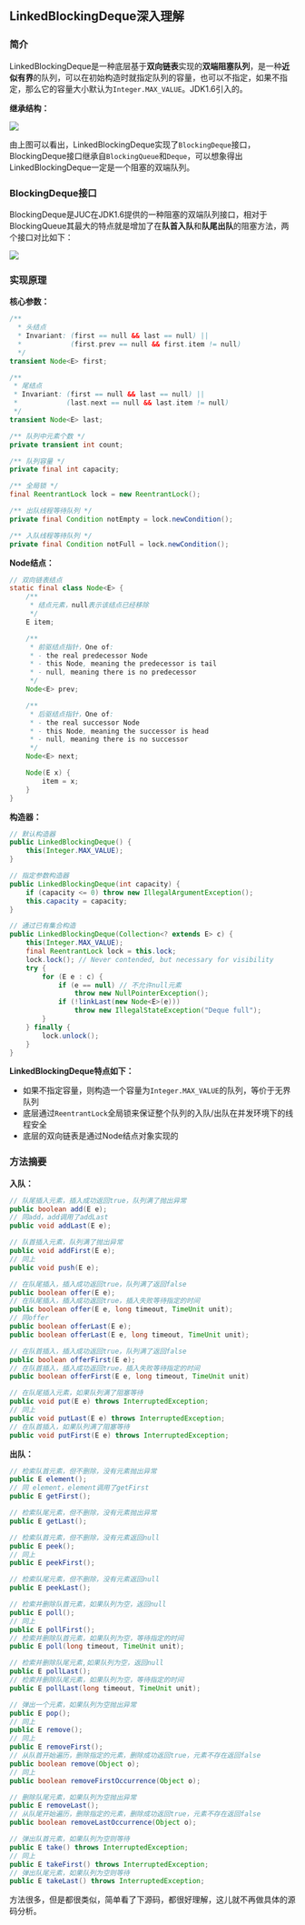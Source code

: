 ## LinkedBlockingDeque深入理解

### 简介

LinkedBlockingDeque是一种底层基于**双向链表**实现的**双端阻塞队列**，是一种**近似有界**的队列，可以在初始构造时就指定队列的容量，也可以不指定，如果不指定，那么它的容量大小默认为`Integer.MAX_VALUE`。JDK1.6引入的。

**继承结构：**

![](./res/LinkedBlockingDeque.png)

由上图可以看出，LinkedBlockingDeque实现了`BlockingDeque`接口，BlockingDeque接口继承自`BlockingQueue`和`Deque`，可以想象得出LinkedBlockingDeque一定是一个阻塞的双端队列。

### BlockingDeque接口

BlockingDeque是JUC在JDK1.6提供的一种阻塞的双端队列接口，相对于BlockingQueue其最大的特点就是增加了在**队首入队**和**队尾出队**的阻塞方法，两个接口对比如下：

![](./res/Method-Deque&Queue.png)

### 实现原理

**核心参数：**

```java
/**
  * 头结点
  * Invariant: (first == null && last == null) ||
  *            (first.prev == null && first.item != null)
  */
transient Node<E> first;

/**
 * 尾结点
 * Invariant: (first == null && last == null) ||
 *            (last.next == null && last.item != null)
 */
transient Node<E> last;

/** 队列中元素个数 */
private transient int count;

/** 队列容量 */
private final int capacity;

/** 全局锁 */
final ReentrantLock lock = new ReentrantLock();

/** 出队线程等待队列 */
private final Condition notEmpty = lock.newCondition();

/** 入队线程等待队列 */
private final Condition notFull = lock.newCondition();
```

**Node结点：**

```java
// 双向链表结点
static final class Node<E> {
    /**
     * 结点元素，null表示该结点已经移除
     */
    E item;

    /**
     * 前驱结点指针，One of:
     * - the real predecessor Node
     * - this Node, meaning the predecessor is tail
     * - null, meaning there is no predecessor
     */
    Node<E> prev;

    /**
     * 后驱结点指针，One of:
     * - the real successor Node
     * - this Node, meaning the successor is head
     * - null, meaning there is no successor
     */
    Node<E> next;

    Node(E x) {
        item = x;
    }
}
```

**构造器：**

```java
// 默认构造器
public LinkedBlockingDeque() {
    this(Integer.MAX_VALUE);
}
```

```java
// 指定参数构造器
public LinkedBlockingDeque(int capacity) {
    if (capacity <= 0) throw new IllegalArgumentException();
    this.capacity = capacity;
}
```

```java
// 通过已有集合构造
public LinkedBlockingDeque(Collection<? extends E> c) {
    this(Integer.MAX_VALUE);
    final ReentrantLock lock = this.lock;
    lock.lock(); // Never contended, but necessary for visibility
    try {
        for (E e : c) {
            if (e == null) // 不允许null元素
                throw new NullPointerException();
            if (!linkLast(new Node<E>(e)))
                throw new IllegalStateException("Deque full");
        }
    } finally {
        lock.unlock();
    }
}
```

**LinkedBlockingDeque特点如下：**

+ 如果不指定容量，则构造一个容量为`Integer.MAX_VALUE`的队列，等价于无界队列
+ 底层通过`ReentrantLock`全局锁来保证整个队列的入队/出队在并发环境下的线程安全
+ 底层的双向链表是通过Node结点对象实现的

### 方法摘要

**入队：**

```java
// 队尾插入元素，插入成功返回true，队列满了抛出异常
public boolean add(E e);
// 同add，add调用了addLast
public void addLast(E e);
```

```java
// 队首插入元素，队列满了抛出异常
public void addFirst(E e);
// 同上
public void push(E e);
```

```java
// 在队尾插入，插入成功返回true，队列满了返回false
public boolean offer(E e);
// 在队尾插入，插入成功返回true，插入失败等待指定的时间
public boolean offer(E e, long timeout, TimeUnit unit);
// 同offer
public boolean offerLast(E e);
public boolean offerLast(E e, long timeout, TimeUnit unit);
```

```java
// 在队首插入，插入成功返回true，队列满了返回false
public boolean offerFirst(E e);
// 在队首插入，插入成功返回true，插入失败等待指定的时间
public boolean offerFirst(E e, long timeout, TimeUnit unit)
```

```java
// 在队尾插入元素，如果队列满了阻塞等待
public void put(E e) throws InterruptedException;
// 同上
public void putLast(E e) throws InterruptedException;
// 在队首插入，如果队列满了阻塞等待
public void putFirst(E e) throws InterruptedException;
```

**出队：**

```java
// 检索队首元素，但不删除，没有元素抛出异常
public E element();
// 同 element，element调用了getFirst
public E getFirst();
```

```java
// 检索队尾元素，但不删除，没有元素抛出异常
public E getLast();
```

```java
// 检索队首元素，但不删除，没有元素返回null
public E peek();
// 同上
public E peekFirst();
```

```java
// 检索队尾元素，但不删除，没有元素返回null
public E peekLast();
```

```java
// 检索并删除队首元素，如果队列为空，返回null
public E poll();
// 同上
public E pollFirst();
// 检索并删除队首元素，如果队列为空，等待指定的时间
public E poll(long timeout, TimeUnit unit);
```

```java
// 检索并删除队尾元素,如果队列为空，返回null
public E pollLast();
// 检索并删除队尾元素，如果队列为空，等待指定的时间
public E pollLast(long timeout, TimeUnit unit);
```

```java
// 弹出一个元素，如果队列为空抛出异常
public E pop();
// 同上
public E remove();
// 同上
public E removeFirst();
// 从队首开始遍历，删除指定的元素，删除成功返回true，元素不存在返回false
public boolean remove(Object o);
// 同上
public boolean removeFirstOccurrence(Object o);
```

```java
// 删除队尾元素，如果队列为空抛出异常
public E removeLast();
// 从队尾开始遍历，删除指定的元素，删除成功返回true，元素不存在返回false
public boolean removeLastOccurrence(Object o);
```

```java
// 弹出队首元素，如果队列为空则等待
public E take() throws InterruptedException;
// 同上
public E takeFirst() throws InterruptedException;
// 弹出队尾元素，如果队列为空则等待
public E takeLast() throws InterruptedException;
```

方法很多，但是都很类似，简单看了下源码，都很好理解，这儿就不再做具体的源码分析。